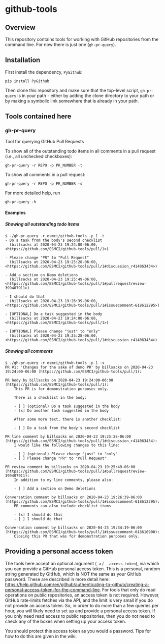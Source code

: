 # github-tools

## Overview

This repository contains tools for working with GitHub repositories from
the command line. For now there is just one (`gh-pr-query`).

## Installation

First install the dependency, `PyGithub`:

```
pip install PyGithub
```

Then clone this repository and make sure that the top-level script,
`gh-pr-query` is in your path - either by adding the clone directory to
your path or by making a symbolic link somewhere that is already in your
path.

## Tools contained here

### gh-pr-query

Tool for querying GitHub Pull Requests

To show all of the outstanding todo items in all comments in a pull request
(i.e., all unchecked checkboxes):

    gh-pr-query -r REPO -p PR_NUMBER -t

To show all comments in a pull request:

    gh-pr-query -r REPO -p PR_NUMBER -s

For more detailed help, run

    gh-pr-query -h
    
#### Examples

##### Showing all outstanding todo items

```
$ ./gh-pr-query -r esmci/github-tools -p 1 -t
- Do a task from the body's second checklist
  (billsacks at 2020-04-23 19:24:00-06:00, <https://github.com/ESMCI/github-tools/pull/1>)

- Please change "PR" to "Pull Request"
  (billsacks at 2020-04-23 19:25:28-06:00, <https://github.com/ESMCI/github-tools/pull/1#discussion_r414063434>)

- Add a section on Demo deletions
  (billsacks at 2020-04-23 19:25:49-06:00, <https://github.com/ESMCI/github-tools/pull/1#pullrequestreview-399407911>)

- I should do that
  (billsacks at 2020-04-23 19:26:39-06:00, <https://github.com/ESMCI/github-tools/pull/1#issuecomment-618612295>)

- [OPTIONAL] Do a task suggested in the body
  (billsacks at 2020-04-23 19:24:00-06:00, <https://github.com/ESMCI/github-tools/pull/1>)

- [OPTIONAL] Please change "just" to "only"
  (billsacks at 2020-04-23 19:25:28-06:00, <https://github.com/ESMCI/github-tools/pull/1#discussion_r414063434>)
```

##### Showing all comments

```
$ ./gh-pr-query -r esmci/github-tools -p 1 -s
PR #1: 'Changes for the sake of demo PR' by billsacks on 2020-04-23 19:24:00-06:00 (https://github.com/ESMCI/github-tools/pull/1):

PR body by billsacks on 2020-04-23 19:24:00-06:00 (https://github.com/ESMCI/github-tools/pull/1):
    This PR is for demonstration purposes only.

    There is a checklist in the body:

    - [ ] (optional) Do a task suggested in the body
    - [x] Do another task suggested in the body

    After some more text, there is another checklist:

    - [ ] Do a task from the body's second checklist

PR line comment by billsacks on 2020-04-23 19:25:28-06:00 (https://github.com/ESMCI/github-tools/pull/1#discussion_r414063434):
    I would like the following changes to this line:

    - [ ] (optional) Please change "just" to "only"
    - [ ] Please change "PR" to "Pull Request"

PR review comment by billsacks on 2020-04-23 19:25:49-06:00 (https://github.com/ESMCI/github-tools/pull/1#pullrequestreview-399407911):
    In addition to my line comments, please also:

    - [ ] Add a section on Demo deletions

Conversation comment by billsacks on 2020-04-23 19:26:39-06:00 (https://github.com/ESMCI/github-tools/pull/1#issuecomment-618612295):
    PR comments can also include checklist items

    - [x] I should do this
    - [ ] I should do that

Conversation comment by billsacks on 2020-04-23 19:34:19-06:00 (https://github.com/ESMCI/github-tools/pull/1#issuecomment-618616900):
    Closing this PR that was for demonstration purposes only.
```

## Providing a personal access token

The tools here accept an optional argument (`-a` / `--access-token`),
via which you can provide a GitHub personal access token. This is a
personal, random string generated by GitHub, which is NOT the same as
your GitHub password. These are described in more detail here:
<https://help.github.com/en/github/authenticating-to-github/creating-a-personal-access-token-for-the-command-line>. For
tools that only do read operations on public repositories, an access
token is not required. However, GitHub rate-limits fetches via the API,
and the limit is very small if you do not provide an access token. So,
in order to do more than a few queries per hour, you will likely need to
set up and provide a personal access token. If you only need read access
to public repositories, then you do not need to check any of the boxes
when setting up your access token.

You should protect this access token as you would a password. Tips for
how to do this are given in the wiki.
